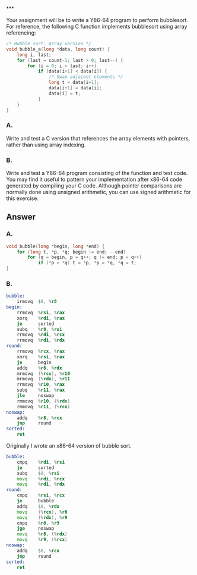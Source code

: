 \*\*\*

Your assignment will be to write a Y86-64 program to perform bubblesort. For reference, the following C function implements bubblesort using array referencing:

```c
/* Bubble sort: Array version */
void bubble_a(long *data, long count) {
    long i, last;
    for (last = count-1; last > 0; last--) {
        for (i = 0; i < last; i++)
            if (data[i+1] < data[i]) {
                /* Swap adjacent elements */
                long t = data[i+1];
                data[i+1] = data[i];
                data[i] = t;
            }
    }
}
```

### A.
Write and test a C version that references the array elements with pointers, rather than using array indexing.

### B.
Write and test a Y86-64 program consisting of the function and test code.  You may find it useful to pattern your implementation after x86-64 code generated by compiling your C code. Although pointer comparisons are normally done using unsigned arithmetic, you can use signed arithmetic for this exercise.

## Answer

### A.
```c
void bubble(long *begin, long *end) {
    for (long t, *p, *q; begin != end; --end)
        for (q = begin, p = q++; q != end; p = q++)
            if (*p > *q) t = *p, *p = *q, *q = t;
}
```

### B.

```asm
bubble:
    irmovq  $8, %r8
begin:
    rrmovq  %rsi, %rax
    xorq    %rdi, %rax
    je      sorted
    subq    %r8, %rsi
    rrmovq  %rdi, %rcx
    rrmovq  %rdi, %rdx
round:
    rrmovq  %rcx, %rax
    xorq    %rsi, %rax
    je      begin
    addq    %r8, %rdx
    mrmovq  (%rcx), %r10
    mrmovq  (%rdx), %r11
    rrmovq  %r10, %rax
    subq    %r11, %rax
    jle     noswap
    rmmovq  %r10, (%rdx)
    rmmovq  %r11, (%rcx)
noswap:
    addq    %r8, %rcx
    jmp     round
sorted:
    ret
```

Originally I wrote an x86-64 version of bubble sort.

```asm
bubble:
    cmpq    %rdi, %rsi
    je      sorted
    subq    $8, %rsi
    movq    %rdi, %rcx
    movq    %rdi, %rdx
round:
    cmpq    %rsi, %rcx
    je      bubble
    addq    $8, %rdx
    movq    (%rcx), %r8
    movq    (%rdx), %r9
    cmpq    %r8, %r9
    jge     noswap
    movq    %r8, (%rdx)
    movq    %r9, (%rcx)
noswap:
    addq    $8, %rcx
    jmp     round
sorted:
    ret
```
